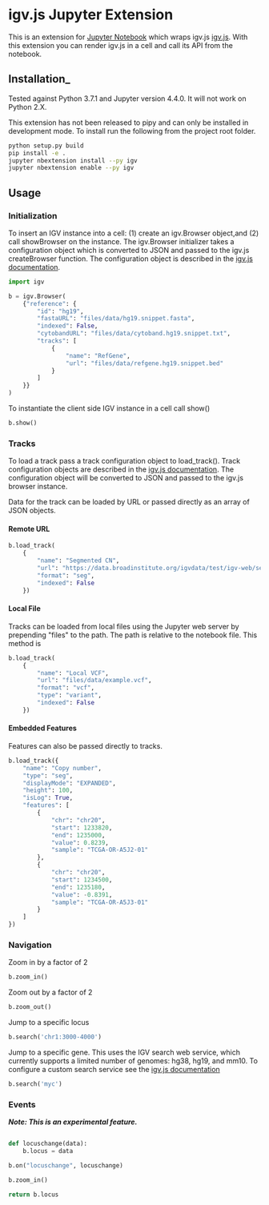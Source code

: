 # igv.js Jupyter Extension

This is an extension for [Jupyter Notebook](http://jupyter.org/) which
wraps igv.js [igv.js](https://github.com/igvteam/igv.js).  With this
extension you can render igv.js in a cell and call its API from
the notebook.

## Installation_

Tested against Python 3.7.1 and Jupyter version 4.4.0. It will not work on Python 2.X.

This extension has not been released to pipy and can only be installed
in development mode.  To install run the following from the project
root folder.

```bash
python setup.py build
pip install -e .
jupyter nbextension install --py igv
jupyter nbextension enable --py igv

```

## Usage

### Initialization

To insert an IGV instance into a cell:  (1) create an igv.Browser object,and (2) call showBrowser on the instance.
The igv.Browser initializer takes a configuration object which is converted to JSON and passed to the igv.js
createBrowser function.   The configuration object is described in the
[igv.js documentation](https://github.com/igvteam/igv.js/wiki/Browser-Configuration-2.0).


```python
import igv

b = igv.Browser(
    {"reference": {
        "id": "hg19",
        "fastaURL": "files/data/hg19.snippet.fasta",
        "indexed": False,
        "cytobandURL": "files/data/cytoband.hg19.snippet.txt",
        "tracks": [
            {
                "name": "RefGene",
                "url": "files/data/refgene.hg19.snippet.bed"
            }
        ]
    }}
)
```


To instantiate the client side IGV instance in a cell call show()


```python
b.show()
```

### Tracks

To load a track pass a track configuration object to load_track().  Track configuration
objects are described in the [igv.js documentation](https://github.com/igvteam/igv.js/wiki/Tracks-2.0).
The configuration object will be converted to JSON and passed to the igv.js browser
instance.

Data for the track can be loaded by URL or passed directly as an array of JSON objects.


#### Remote URL

```python
b.load_track(
    {
        "name": "Segmented CN",
        "url": "https://data.broadinstitute.org/igvdata/test/igv-web/segmented_data_080520.seg.gz",
        "format": "seg",
        "indexed": False
    })

```

#### Local File

Tracks can be loaded from local files using the Jupyter web server by prepending "files" to the path.  The path
is relative to the notebook file.  This method is 

```python
b.load_track(
    {
        "name": "Local VCF",
        "url": "files/data/example.vcf",
        "format": "vcf",
        "type": "variant",
        "indexed": False
    })
```

#### Embedded Features

Features can also be passed directly to tracks.

```python
b.load_track({
    "name": "Copy number",
    "type": "seg",
    "displayMode": "EXPANDED",
    "height": 100,
    "isLog": True,
    "features": [
        {
            "chr": "chr20",
            "start": 1233820,
            "end": 1235000,
            "value": 0.8239,
            "sample": "TCGA-OR-A5J2-01"
        },
        {
            "chr": "chr20",
            "start": 1234500,
            "end": 1235180,
            "value": -0.8391,
            "sample": "TCGA-OR-A5J3-01"
        }
    ]
})
```

### Navigation

Zoom in by a factor of 2

```python
b.zoom_in()
```

Zoom out by a factor of 2

```python
b.zoom_out()
```

Jump to a specific locus

```python
b.search('chr1:3000-4000')

```

Jump to a specific gene.  This uses the IGV search web service, which currently supports a limited number of genomes:  hg38, hg19, and mm10.
To configure a custom search service see the [igv.js documentation](https://github.com/igvteam/igv.js/wiki/Browser-Configuration-2.0#search-object-details)

```python
b.search('myc')

```


### Events

**_Note: This is an experimental feature._**

```python

def locuschange(data):
    b.locus = data

b.on("locuschange", locuschange)

b.zoom_in()

return b.locus

```

